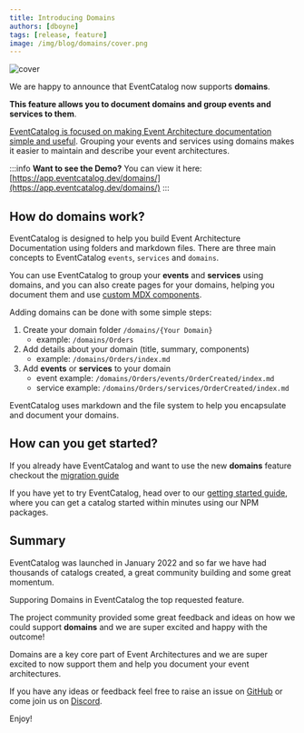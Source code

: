 ```yaml
---
title: Introducing Domains
authors: [dboyne]
tags: [release, feature]
image: /img/blog/domains/cover.png
---
```


![cover](/img/blog/domains/cover.png)

We are happy to announce that EventCatalog now supports **domains**.

**This feature allows you to document domains and group events and services to them**.

[EventCatalog is focused on making Event Architecture documentation simple and useful](/docs/introduction#motivation). Grouping your events and services using domains makes it easier to maintain and describe your event architectures.

:::info
**Want to see the Demo?** You can view it here: [https://app.eventcatalog.dev/domains/](https://app.eventcatalog.dev/domains/)
:::

## How do domains work?

EventCatalog is designed to help you build Event Architecture Documentation using folders and markdown files. There are three main concepts to EventCatalog `events`, `services` and `domains`.

You can use EventCatalog to group your **events** and **services** using domains, and you can also create pages for your domains, helping you document them and use [custom MDX components](/docs/components/domains).

Adding domains can be done with some simple steps:

1. Create your domain folder `/domains/{Your Domain}`
    - example: `/domains/Orders`
2. Add details about your domain (title, summary, components)
    - example: `/domains/Orders/index.md`
3. Add **events** or **services** to your domain
    - event example: `/domains/Orders/events/OrderCreated/index.md`
    - service example: `/domains/Orders/services/OrderCreated/index.md`

EventCatalog uses markdown and the file system to help you encapsulate and document your domains.

## How can you get started?

If you already have EventCatalog and want to use the new **domains** feature checkout the [migration guide](/docs/domains/adding-domain#migrating-events-and-services-into-domains)

If you have yet to try EventCatalog, head over to our [getting started guide](/docs/installation), where you can get a catalog started within minutes using our NPM packages.

## Summary

EventCatalog was launched in January 2022 and so far we have had thousands of catalogs created, a great community building and some great momentum.

Supporing Domains in EventCatalog the top requested feature.

The project community provided some great feedback and ideas on how we could support **domains** and we are super excited and happy with the outcome!

Domains are a key core part of Event Architectures and we are super excited to now support them and help you document your event architectures.

If you have any ideas or feedback feel free to raise an issue on [GitHub](https://github.com/boyney123/eventcatalog/issues?q=is%3Aissue+is%3Aopen+sort%3Aupdated-desc) or come join us on [Discord](https://discord.gg/3rjaZMmrAm).


Enjoy!
